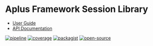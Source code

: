 # Aplus Framework Session Library

- [User Guide](https://docs.aplus-framework.com/guides/libraries/session/index.html)
- [API Documentation](https://docs.aplus-framework.com/packages/session.html)

[![pipeline](https://gitlab.com/aplus-framework/libraries/session/badges/master/pipeline.svg)](https://gitlab.com/aplus-framework/libraries/session/-/pipelines?scope=branches)
[![coverage](https://gitlab.com/aplus-framework/libraries/session/badges/master/coverage.svg?job=test:php)](https://aplus-framework.gitlab.io/libraries/session/coverage/)
[![packagist](https://img.shields.io/packagist/v/aplus/session)](https://packagist.org/packages/aplus/session)
[![open-source](https://img.shields.io/badge/open--source-donate-magenta)](https://www.paypal.com/donate/?hosted_button_id=NGBNW5PY4VSJ4)
